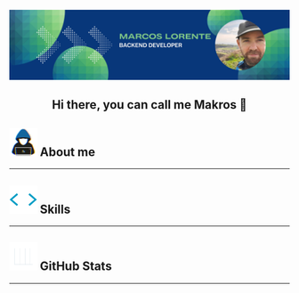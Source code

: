
![Github Banner Marcos Lorente](img/marcos_lorente_github_banner.png)

## <p style="text-align: center"> Hi there, you can call me Makros 👋</p>

## <picture><img src = "https://github.com/makrosloro/makrosloro/raw/main/img/about_me.gif" width = 50px></picture> About me
<hr>

## <picture><img src = "https://github.com/makrosloro/makrosloro/raw/main/img/skills.gif" width = 50px></picture> Skills
<hr>

## <picture><img src = "https://github.com/makrosloro/makrosloro/raw/main/img/github_stats.gif" width = 50px></picture> GitHub Stats
<hr>


<!-- 
**makrosloro/makrosloro** is a ✨ _special_ ✨ repository because its `README.md` (this file) appears on your GitHub profile.

Here are some ideas to get you started:

- 🔭 I’m currently working on ...
- 🌱 I’m currently learning ...
- 👯 I’m looking to collaborate on ...
- 🤔 I’m looking for help with ...
- 💬 Ask me about ...
- 📫 How to reach me: ...
- 😄 Pronouns: ...
- ⚡ Fun fact: ...
-->
